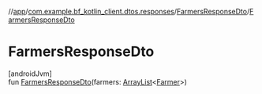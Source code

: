 //[app](../../../index.md)/[com.example.bf_kotlin_client.dtos.responses](../index.md)/[FarmersResponseDto](index.md)/[FarmersResponseDto](-farmers-response-dto.md)

# FarmersResponseDto

[androidJvm]\
fun [FarmersResponseDto](-farmers-response-dto.md)(farmers: [ArrayList](https://kotlinlang.org/api/latest/jvm/stdlib/kotlin.collections/-array-list/index.html)&lt;[Farmer](../../com.example.bf_kotlin_client.dtos.entities/-farmer/index.md)&gt;)
